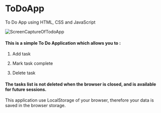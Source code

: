 # ToDoApp
To Do App using HTML, CSS and JavaScript

![ScreenCaptureOfTodoApp](https://user-images.githubusercontent.com/32535755/152173080-80d00054-3047-4d11-ac74-6015653fd480.JPG)

#### This is a simple To Do Application which allows you to :

1) Add task

2) Mark task complete

3) Delete task

#### The tasks list is not deleted when the browser is closed, and is available for future sessions.
This application use LocalStorage of your browser, therefore your data is saved in the browser storage.

